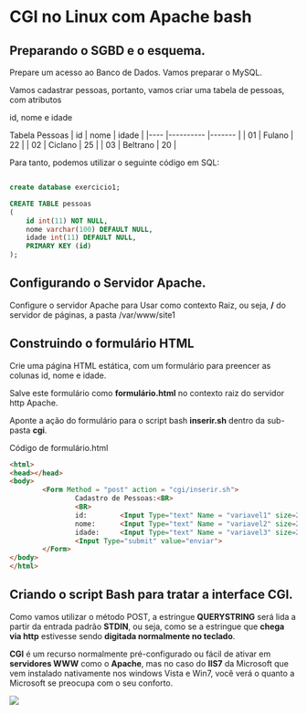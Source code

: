 

# CGI no Linux com Apache  bash

## Preparando o SGBD e o esquema. 

Prepare um acesso ao Banco de Dados. Vamos preparar o MySQL.

Vamos cadastrar pessoas, portanto, vamos criar uma tabela de pessoas, com atributos

id, nome e idade

Tabela Pessoas
| id 	| nome     	| idade 	|
|----	|----------	|-------	|
| 01 	| Fulano   	| 22    	|
| 02 	| Ciclano  	| 25    	|
| 03 	| Beltrano 	| 20    	|

Para tanto, podemos utilizar o seguinte código em SQL:

```SQL

create database exercicio1;

CREATE TABLE pessoas
(
	id int(11) NOT NULL,
	nome varchar(100) DEFAULT NULL,
	idade int(11) DEFAULT NULL,
	PRIMARY KEY (id)
);

```

## Configurando o Servidor Apache.

Configure o servidor Apache para Usar como contexto Raiz, ou seja, **/** do servidor de páginas, a pasta /var/www/site1


## Construindo o formulário HTML 

Crie uma página HTML estática, com um formulário para preencer as colunas id, nome e idade.

Salve este formulário como **formulário.html** no contexto raiz do servidor http Apache.

Aponte a ação do formulário para o script bash **inserir.sh** dentro da sub-pasta **cgi**.

Código de formulário.html
```html
<html>
<head></head>
<body>
        <Form Method = "post" action = "cgi/inserir.sh">
                Cadastro de Pessoas:<BR>
                <BR>
                id:        <Input Type="text" Name = "variavel1" size=20 value=""><BR>
                nome:      <Input Type="text" Name = "variavel2" size=20 value=""><BR>
                idade:     <Input Type="text" Name = "variavel3" size=20 value=""><BR>
                <Input Type="submit" value="enviar">
        </Form>
</body>
</html>
```
## Criando o script Bash para tratar a interface CGI.

Como vamos utilizar o método POST, a estringue **QUERYSTRING** será lida a partir da 
entrada padrão **STDIN**, ou seja, como se a estringue que **chega via http** estivesse sendo 
**digitada normalmente no teclado**.



**CGI** é um recurso normalmente pré-configurado ou fácil de ativar em **servidores WWW** como o **Apache**, mas no caso do **IIS7** da Microsoft que vem instalado 
nativamente nos windows Vista e Win7, você verá o quanto a Microsoft se preocupa com o seu conforto.   

![](https://lh5.googleusercontent.com/-z3beA29Qe3I/VBZGbCg6hiI/AAAAAAAABy8/yF2o\_oKQfW8/w947-h551-no/cgi.jpg)

